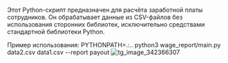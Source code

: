 Этот Python-скрипт предназначен для расчёта заработной платы сотрудников. Он обрабатывает данные из CSV-файлов без использования сторонних библиотек, исключительно средствами стандартной библиотеки Python.

Пример использования:
PYTHONPATH=.:.. python3 wage_report/main.py data2.csv data1.csv --report payout
![tg_image_342366307](https://github.com/user-attachments/assets/9cf78aef-52e0-4989-81f4-ed701ff97144)
